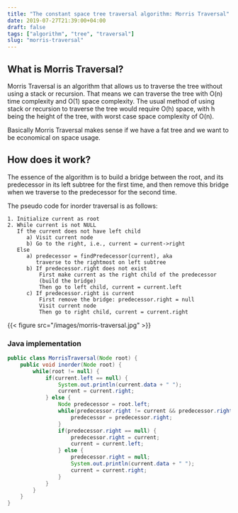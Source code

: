 ```yaml
---
title: "The constant space tree traversal algorithm: Morris Traversal"
date: 2019-07-27T21:39:00+04:00
draft: false
tags: ["algorithm", "tree", "traversal"]
slug: "morris-traversal"
---
```


## What is Morris Traversal?

Morris Traversal is an algorithm that allows us to traverse the tree without using a stack or recursion.
That means we can traverse the tree with O(n) time complexity and O(1) space complexity.
The usual method of using stack or recursion to traverse the tree would require O(h) space,
with h being the height of the tree, with worst case space complexity of O(n).

Basically Morris Traversal makes sense if we have a fat tree and we want to be economical on space usage.


## How does it work?

The essence of the algorithm is to build a bridge between the root, and its predecessor in its left subtree
for the first time, and then remove this bridge when we traverse to the predecessor for the second time.

The pseudo code for inorder traversal is as follows:

```
1. Initialize current as root 
2. While current is not NULL
   If the current does not have left child
      a) Visit current node
      b) Go to the right, i.e., current = current->right
   Else
      a) predecessor = findPredecessor(current), aka
		 traverse to the rightmost on left subtree
      b) If predecessor.right does not exist
		  First make current as the right child of the predecessor
		  (build the bridge)
		  Then go to left child, current = current.left
      c) If predecessor.right is current
		  First remove the bridge: predecessor.right = null
		  Visit current node
		  Then go to right child, current = current.right
```
{{< figure src="/images/morris-traversal.jpg" >}}

 
### Java implementation
``` java
public class MorrisTraversal(Node root) {
	public void inorder(Node root) {
		while(root != null) {
			if(current.left == null) {
				System.out.println(current.data + " ");
				current = current.right;
			} else {
				Node predecessor = root.left;
				while(predecessor.right != current && predecessor.right != null) {
					predecessor = predecessor.right;
				}
				if(predecessor.right == null) {
					predecessor.right = current;
					current = current.left;
				} else {
					predecessor.right = null;
					System.out.println(current.data + " ");
					current = current.right;
				}
			}
		}	
	}
}
```

